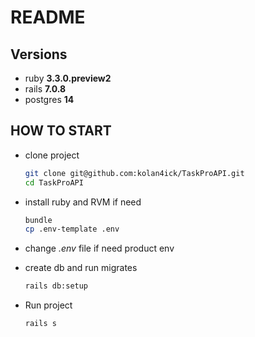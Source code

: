 # README

## Versions

- ruby **3.3.0.preview2**
- rails **7.0.8**
- postgres **14**

## HOW TO START

- clone project
  ```bash
  git clone git@github.com:kolan4ick/TaskProAPI.git
  cd TaskProAPI
  ```

- install ruby and RVM if need
  ```bash
  bundle
  cp .env-template .env
  ```

- change *.env* file if need product env
- create db and run migrates
  ```bash
  rails db:setup
  ```

- Run project

  ```bash
  rails s
  ```